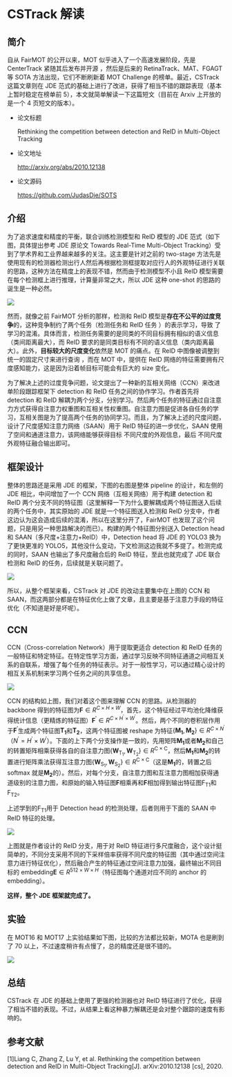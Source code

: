 # CSTrack 解读

## 简介

自从 FairMOT 的公开以来，MOT 似乎进入了一个高速发展阶段，先是 CenterTrack 紧随其后发布并开源 ，然后是后来的 RetinaTrack、MAT、FGAGT 等 SOTA 方法出现，它们不断刷新着 MOT Challenge 的榜单。最近，CSTrack 这篇文章则在 JDE 范式的基础上进行了改进，获得了相当不错的跟踪表现（基本上暂时稳定在榜单前 5），本文就简单解读一下这篇短文（目前在 Arxiv 上开放的是一个 4 页短文的版本）。

- 论文标题

  Rethinking the competition between detection and ReID in Multi-Object Tracking

- 论文地址

  http://arxiv.org/abs/2010.12138

- 论文源码

  https://github.com/JudasDie/SOTS

## 介绍

为了追求速度和精度的平衡，联合训练检测模型和 ReID 模型的 JDE 范式（如下图，具体提出参考 JDE 原论文 Towards Real-Time Multi-Object Tracking）受到了学术界和工业界越来越多的关注。这主要是针对之前的 two-stage 方法先是使用现有的检测器检测出行人然后再根据检测框提取对应行人的外观特征进行关联的思路，这种方法在精度上的表现不错，然而由于检测模型不小且 ReID 模型需要在每个检测框上进行推理，计算量非常之大，所以 JDE 这种 one-shot 的思路的诞生是一种必然。

![](https://i.loli.net/2020/11/20/XSvleZbIjwDo1Yd.png)

然而，就像之前 FairMOT 分析的那样，检测和 ReID 模型是**存在不公平的过度竞争**的，这种竞争制约了两个任务（检测任务和 ReID 任务 ）的表示学习，导致 了学习的混淆。具体而言，检测任务需要的是同类的不同目标拥有相似的语义信息（类间距离最大），而 ReID 要求的是同类目标有不同的语义信息（类内距离最大）。此外，**目标较大的尺度变化**依然是 MOT 的痛点。在 ReID 中图像被调整到统一的固定尺寸来进行查询 ，而在 MOT 中，提供在 ReID 网络的特征需要拥有尺度感知能力，这是因为沿着帧目标可能会有巨大的 size 变化。

为了解决上述的过度竞争问题，论文提出了一种新的互相关网络（CCN）来改进单阶段跟踪框架下 detection 和 ReID 任务之间的协作学习。作者首先将 detection 和 ReID 解耦为两个分支，分别学习。然后两个任务的特征通过自注意力方式获得自注意力权重图和互相关性权重图。自注意力图是促进各自任务的学习，互相关图是为了提高两个任务的协同学习。而且，为了解决上述的尺度问题，设计了尺度感知注意力网络（SAAN）用于 ReID 特征的进一步优化，SAAN 使用了空间和通道注意力，该网络能够获得目标 不同尺度的外观信息，最后 不同尺度外观特征融合输出即可。

## 框架设计

整体的思路还是采用 JDE 的框架，下图的右图是整体 pipeline 的设计，和左侧的 JDE 相比，中间增加了一个 CCN 网络（互相关网络）用于构建 detection 和 ReID 两个分支不同的特征图（这里解释一下为什么要解耦成两个特征图送入后续的两个任务中，其实原始的 JDE 就是一个特征图送入检测和 ReID 分支中，作者这边认为这会造成后续的混淆，所以在这里分开了，FairMOT 也发现了这个问题，只是用另一种思路解决的而已）。构建的两个特征图分别送入 Detection head 和 SAAN（多尺度+注意力+ReID）中，Detection head 将 JDE 的 YOLO3 换为了更快更准的 YOLO5，其他没什么变动，下文检测这边我就不多提了。检测完成的同时，SAAN 也输出了多尺度融合后的 ReID 特征，至此也就完成了 JDE 联合检测和 ReID 的任务，后续就是关联问题了。

![](https://i.loli.net/2020/11/20/KIpS3jV1ezicCk5.png)

所以，从整个框架来看，CSTrack 对 JDE 的改动主要集中在上图的 CCN 和 SAAN，而这两部分都是在特征优化上做了文章，且主要是基于注意力手段的特征优化（不知道是好是坏呢）。

## CCN

CCN（Cross-correlation Network）用于提取更适合 detection 和 ReID 任务的一般特征和特定特征。在特定性学习方面，通过学习反映不同特征通道之间相互关系的自联系，增强了每个任务的特征表示。对于一般性学习，可以通过精心设计的相互关系机制来学习两个任务之间的共享信息。

![](https://i.loli.net/2020/11/20/XoOUnxREIqfCy3K.png)

CCN 的结构如上图，我们对着这个图来理解 CCN 的思路。从检测器的 backbone 得到的特征图为$\mathbf{F} \in R^{C \times H \times W}$，首先，这个特征经过平均池化降维获得统计信息（更精炼的特征图）$\mathbf{F}^{\prime} \in R^{C \times H^{\prime} \times W^{\prime}}$。然后，两个不同的卷积层作用于$\mathbf{F}^{\prime}$生成两个特征图$\mathbf{T_1}$和$\mathbf{T_2}$，这两个特征图被 reshape 为特征$\left\{\mathbf{M}_{\mathbf{1}}, \mathbf{M}_{\mathbf{2}}\right\} \in R^{C \times N^{\prime}}$（$N^{\prime}=H^{\prime} \times W^{\prime}$）。下面的上下两个分支操作是一致的，先用矩阵$\mathbf{M_1}$或者$\mathbf{M_2}$和自己的转置矩阵相乘获得各自的自注意力图$\left\{\mathbf{W}_{\mathrm{T}_{1}}, \mathbf{W}_{\mathrm{T}_{2}}\right\} \in R^{\mathrm{C} \times \mathrm{C}}$，然后$\mathbf{M_1}$和$\mathbf{M_2}$的转置进行矩阵乘法获得互注意力图$\left\{\mathbf{W}_{\mathrm{S}_{1}}, \mathbf{W}_{\mathrm{S}_{2}}\right\} \in R^{\mathrm{C} \times \mathrm{C}}$（这是$\mathbf{M_1}$的，转置之后 softmax 就是$\mathbf{M_2}$的）。然后，对每个分支，自注意力图和互注意力图相加获得通道级别的注意力图，和原始的输入特征图$\mathbf{F}$相乘再和$\mathbf{F}$相加得到输出特征图$\mathrm{F}_{\mathrm{T} 1}$和$\mathrm{F}_{\mathrm{T} 2}$。

上述学到的$\mathrm{F}_{\mathrm{T} 1}$用于 Detection head 的检测处理，后者则用于下面的 SAAN 中 ReID 特征的处理。

![](https://i.loli.net/2020/11/20/KhYU9rfR3g7VnFe.png)

上图就是作者设计的 ReID 分支，用于对 ReID 特征进行多尺度融合，这个设计挺简单的，不同分支采用不同的下采样倍率获得不同尺度的特征图（其中通过空间注意力进行特征优化），然后融合产生的特征通过空间注意力加强，最终输出不同目标的 embedding$\mathbf{E} \in R^{512 \times W \times H}$（特征图每个通道对应不同的 anchor 的 embedding）。

**这样，整个 JDE 框架就完成了。**

## 实验

在 MOT16 和 MOT17 上实验结果如下图，比较的方法都比较新，MOTA 也是刷到了 70 以上，不过速度稍许有点慢了，总的精度还是很不错的。

![](https://i.loli.net/2020/11/20/Tcv3j8x1ruYHsQh.png)

## 总结

CSTrack 在 JDE 的基础上使用了更强的检测器也对 ReID 特征进行了优化，获得了相当不错的表现。不过，从结果上看这种暴力解耦还是会对整个跟踪的速度有影响的。

## 参考文献

[1]Liang C, Zhang Z, Lu Y, et al. Rethinking the competition between detection and ReID in Multi-Object Tracking[J]. arXiv:2010.12138 [cs], 2020.
